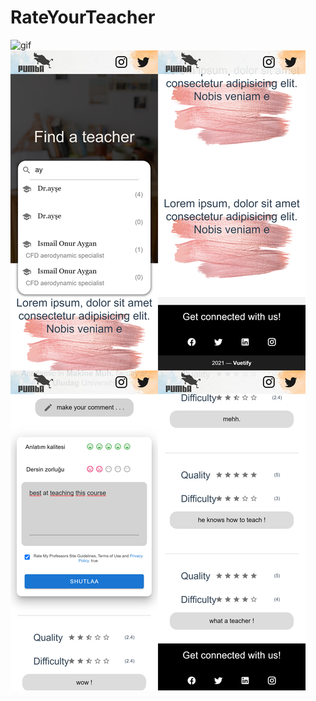 # RateYourTeacher

<img  src="./images/Profile-8.gif" title="gif"/>
<img src="./images/merged-images.jpg" title="gif"/>
